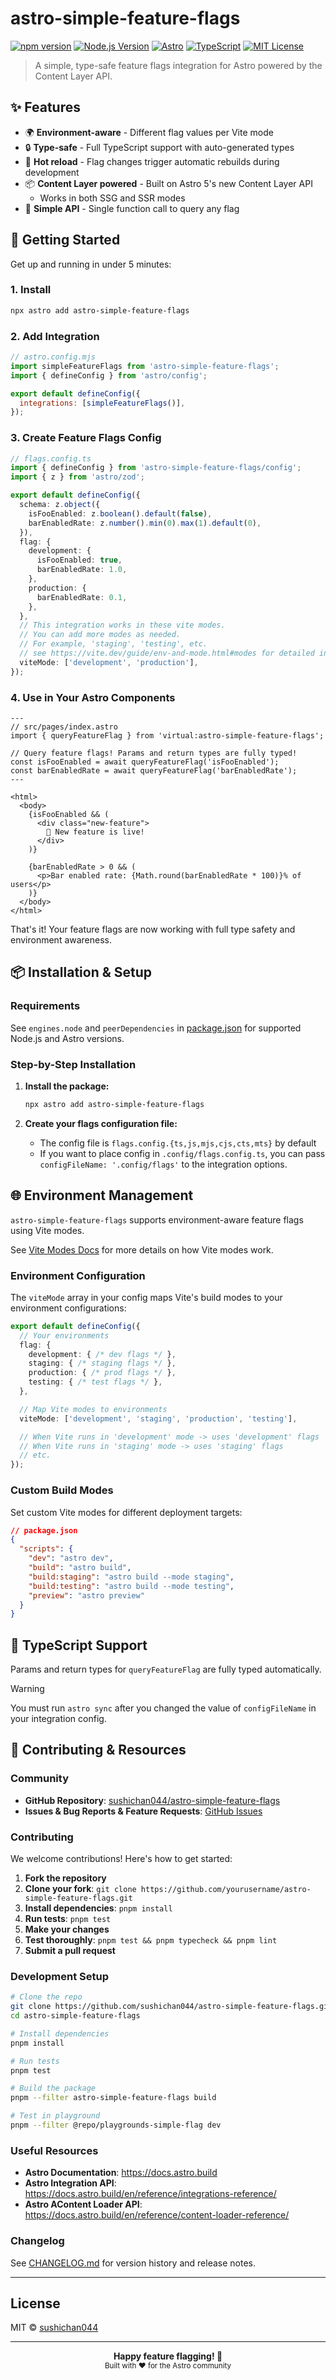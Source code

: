 # astro-simple-feature-flags

[![npm version](https://badge.fury.io/js/astro-simple-feature-flags.svg)](https://badge.fury.io/js/astro-simple-feature-flags)
[![Node.js Version](https://img.shields.io/node/v/astro-simple-feature-flags.svg)](https://nodejs.org/)
[![Astro](https://img.shields.io/badge/astro-5.0+-orange.svg)](https://astro.build/)
[![TypeScript](https://img.shields.io/badge/typescript-ready-blue.svg)](https://www.typescriptlang.org/)
[![MIT License](https://img.shields.io/badge/license-MIT-green.svg)](https://opensource.org/licenses/MIT)

> A simple, type-safe feature flags integration for Astro powered by the Content Layer API.

## ✨ Features

- 🌍 **Environment-aware** - Different flag values per Vite mode
- 🔒 **Type-safe** - Full TypeScript support with auto-generated types
- 🔄 **Hot reload** - Flag changes trigger automatic rebuilds during development
- 📦 **Content Layer powered** - Built on Astro 5's new Content Layer API
  - Works in both SSG and SSR modes
- 🎯 **Simple API** - Single function call to query any flag

## 🚀 Getting Started

Get up and running in under 5 minutes:

### 1. Install

```bash
npx astro add astro-simple-feature-flags
```

### 2. Add Integration

```js
// astro.config.mjs
import simpleFeatureFlags from 'astro-simple-feature-flags';
import { defineConfig } from 'astro/config';

export default defineConfig({
  integrations: [simpleFeatureFlags()],
});
```

### 3. Create Feature Flags Config

```ts
// flags.config.ts
import { defineConfig } from 'astro-simple-feature-flags/config';
import { z } from 'astro/zod';

export default defineConfig({
  schema: z.object({
    isFooEnabled: z.boolean().default(false),
    barEnabledRate: z.number().min(0).max(1).default(0),
  }),
  flag: {
    development: {
      isFooEnabled: true,
      barEnabledRate: 1.0,
    },
    production: {
      barEnabledRate: 0.1,
    },
  },
  // This integration works in these vite modes.
  // You can add more modes as needed.
  // For example, 'staging', 'testing', etc.
  // see https://vite.dev/guide/env-and-mode.html#modes for detailed information about Vite mode.
  viteMode: ['development', 'production'],
});
```

### 4. Use in Your Astro Components

```astro
---
// src/pages/index.astro
import { queryFeatureFlag } from 'virtual:astro-simple-feature-flags';

// Query feature flags! Params and return types are fully typed!
const isFooEnabled = await queryFeatureFlag('isFooEnabled');
const barEnabledRate = await queryFeatureFlag('barEnabledRate');
---

<html>
  <body>
    {isFooEnabled && (
      <div class="new-feature">
        🎉 New feature is live!
      </div>
    )}

    {barEnabledRate > 0 && (
      <p>Bar enabled rate: {Math.round(barEnabledRate * 100)}% of users</p>
    )}
  </body>
</html>
```

That's it! Your feature flags are now working with full type safety and environment awareness.

## 📦 Installation & Setup

### Requirements

See `engines.node` and `peerDependencies` in [package.json](./package.json) for supported Node.js and Astro versions.

### Step-by-Step Installation

1. **Install the package:**

   ```bash
   npx astro add astro-simple-feature-flags
   ```

2. **Create your flags configuration file:**

    - The config file is `flags.config.{ts,js,mjs,cjs,cts,mts}` by default
    - If you want to place config in `.config/flags.config.ts`, you can pass `configFileName: '.config/flags'` to the integration options.

## 🌐 Environment Management

`astro-simple-feature-flags` supports environment-aware feature flags using Vite modes.

See [Vite Modes Docs](https://vite.dev/guide/env-and-mode.html#modes) for more details on how Vite modes work.

### Environment Configuration

The `viteMode` array in your config maps Vite's build modes to your environment configurations:

```ts
export default defineConfig({
  // Your environments
  flag: {
    development: { /* dev flags */ },
    staging: { /* staging flags */ },
    production: { /* prod flags */ },
    testing: { /* test flags */ },
  },

  // Map Vite modes to environments
  viteMode: ['development', 'staging', 'production', 'testing'],

  // When Vite runs in 'development' mode -> uses 'development' flags
  // When Vite runs in 'staging' mode -> uses 'staging' flags
  // etc.
});
```

### Custom Build Modes

Set custom Vite modes for different deployment targets:

```json
// package.json
{
  "scripts": {
    "dev": "astro dev",
    "build": "astro build",
    "build:staging": "astro build --mode staging",
    "build:testing": "astro build --mode testing",
    "preview": "astro preview"
  }
}
```

## 🔷 TypeScript Support

Params and return types for `queryFeatureFlag` are fully typed automatically.

> [!WARNING]
> You must run `astro sync` after you changed the value of `configFileName` in your integration config.

## 🤝 Contributing & Resources

### Community

- **GitHub Repository**: [sushichan044/astro-simple-feature-flags](https://github.com/sushichan044/astro-simple-feature-flags)
- **Issues & Bug Reports & Feature Requests**: [GitHub Issues](https://github.com/sushichan044/astro-simple-feature-flags/issues)

### Contributing

We welcome contributions! Here's how to get started:

1. **Fork the repository**
2. **Clone your fork**: `git clone https://github.com/yourusername/astro-simple-feature-flags.git`
3. **Install dependencies**: `pnpm install`
4. **Run tests**: `pnpm test`
5. **Make your changes**
6. **Test thoroughly**: `pnpm test && pnpm typecheck && pnpm lint`
7. **Submit a pull request**

### Development Setup

```bash
# Clone the repo
git clone https://github.com/sushichan044/astro-simple-feature-flags.git
cd astro-simple-feature-flags

# Install dependencies
pnpm install

# Run tests
pnpm test

# Build the package
pnpm --filter astro-simple-feature-flags build

# Test in playground
pnpm --filter @repo/playgrounds-simple-flag dev
```

### Useful Resources

- **Astro Documentation**: <https://docs.astro.build>
- **Astro Integration API**: <https://docs.astro.build/en/reference/integrations-reference/>
- **Astro AContent Loader API**: <https://docs.astro.build/en/reference/content-loader-reference/>

### Changelog

See [CHANGELOG.md](./CHANGELOG.md) for version history and release notes.

---

## License

MIT © [sushichan044](https://github.com/sushichan044)

---

<div align="center">
  <strong>Happy feature flagging! 🚀</strong>
  <br>
  <sub>Built with ❤️ for the Astro community</sub>
</div>

